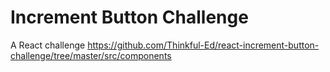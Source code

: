 # Increment Button Challenge

A React challenge
<https://github.com/Thinkful-Ed/react-increment-button-challenge/tree/master/src/components>

